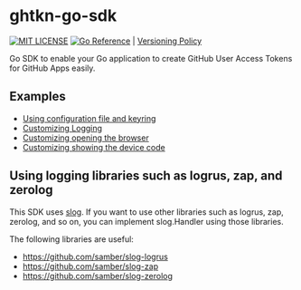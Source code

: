 # ghtkn-go-sdk

[![MIT LICENSE](http://img.shields.io/badge/license-mit-blue.svg?style=flat-square)](https://raw.githubusercontent.com/suzuki-shunsuke/ghtkn-go-sdk/main/LICENSE) [![Go Reference](https://pkg.go.dev/badge/github.com/suzuki-shunsuke/ghtkn-go-sdk.svg)](https://pkg.go.dev/github.com/suzuki-shunsuke/ghtkn-go-sdk) | [Versioning Policy](https://github.com/suzuki-shunsuke/versioning-policy/blob/v0.1.0/POLICY.md)

Go SDK to enable your Go application to create GitHub User Access Tokens for GitHub Apps easily.

## Examples

- [Using configuration file and keyring](examples/simple-1/main.go)
- [Customizing Logging](examples/simple-4/main.go)
- [Customizing opening the browser](examples/simple-3/main.go)
- [Customizing showing the device code](examples/simple-3/main.go)

## Using logging libraries such as logrus, zap, and zerolog

This SDK uses [slog](https://pkg.go.dev/log/slog).
If you want to use other libraries such as logrus, zap, zerolog, and so on, you can implement slog.Handler using those libraries.

The following libraries are useful:

- https://github.com/samber/slog-logrus
- https://github.com/samber/slog-zap
- https://github.com/samber/slog-zerolog
